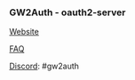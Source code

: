 ### GW2Auth - oauth2-server

[Website](https://gw2auth.com/)

[FAQ](https://gw2auth.com/faq)

[Discord](https://discord.gg/zqeHCEg): #gw2auth